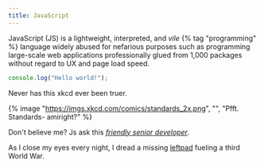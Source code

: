 ```yaml
---
title: JavaScript
---
```


JavaScript (JS) is a lightweight, interpreted, and _vile_ {% tag "programming" %} language widely abused for nefarious purposes such as programming large-scale web applications professionally glued from 1,000 packages without regard to UX and page load speed.

```js
console.log("Hello world!");
```

Never has this xkcd ever been truer.

{% image "https://imgs.xkcd.com/comics/standards_2x.png", "", "Pfft. Standards- amiright?" %}

Don't believe me? Js ask this [_friendly senior developer_](https://youtu.be/aWfYxg-Ypm4).

As I close my eyes every night, I dread a missing [leftpad](https://qz.com/646467/how-one-programmer-broke-the-internet-by-deleting-a-tiny-piece-of-code) fueling a third World War.



